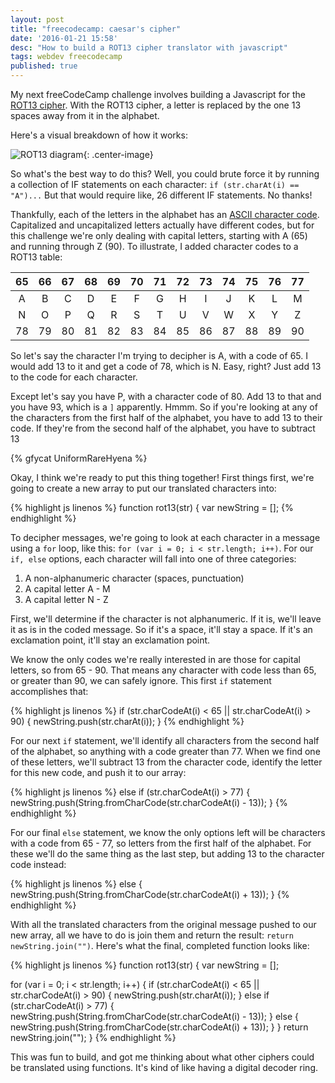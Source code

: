 ```yaml
---
layout: post
title: "freecodecamp: caesar's cipher"
date: '2016-01-21 15:58'
desc: "How to build a ROT13 cipher translator with javascript"
tags: webdev freecodecamp
published: true
---
```


My next freeCodeCamp challenge involves building a Javascript for the [ROT13 cipher](https://en.wikipedia.org/wiki/ROT13). With the ROT13 cipher, a letter is replaced by the one 13 spaces away from it in the alphabet.

Here's a visual breakdown of how it works:

![ROT13 diagram](https://upload.wikimedia.org/wikipedia/commons/thumb/3/33/ROT13_table_with_example.svg/320px-ROT13_table_with_example.svg.png){: .center-image}

So what's the best way to do this? Well, you could brute force it by running a collection of IF statements on each character: `if (str.charAt(i) == "A")...` But that would require like, 26 different IF statements. No thanks!

Thankfully, each of the letters in the alphabet has an [ASCII character code](http://www.asciitable.com/). Capitalized and uncapitalized letters actually have different codes, but for this challenge we're only dealing with capital letters, starting with A (65) and running through Z (90). To illustrate, I added character codes to a ROT13 table:

| 65 | 66 | 67 | 68 | 69 | 70 | 71 | 72 | 73 | 74 | 75 | 76 | 77 |
|:--:|:--:|:--:|:--:|:--:|:--:|:--:|:--:|:--:|:--:|:--:|:--:|:--:|
| A  | B  | C  | D  | E  | F  | G  | H  | I  | J  | K  | L  | M  |
| N  | O  | P  | Q  | R  | S  | T  | U  | V  | W  | X  | Y  | Z  |
| 78 | 79 | 80 | 81 | 82 | 83 | 84 | 85 | 86 | 87 | 88 | 89 | 90 |

So let's say the character I'm trying to decipher is A, with a code of 65. I would add 13 to it and get a code of 78, which is N. Easy, right? Just add 13 to the code for each character.

Except let's say you have P, with a character code of 80. Add 13 to that and you have 93, which is a `]` apparently. Hmmm. So if you're looking at any of the characters from the first half of the alphabet, you have to add 13 to their code. If they're from the second half of the alphabet, you have to subtract 13

{% gfycat UniformRareHyena %}

Okay, I think we're ready to put this thing together! First things first, we're going to create a new array to put our translated characters into:

{% highlight js linenos %}
function rot13(str) {
  var newString = [];
{% endhighlight %}

To decipher messages, we're going to look at each character in a message using a `for` loop, like this: `for (var i = 0; i < str.length; i++)`. For our `if, else` options, each character will fall into one of three categories:

1. A non-alphanumeric character (spaces, punctuation)
2. A capital letter A - M
3. A capital letter N - Z

First, we'll determine if the character is not alphanumeric. If it is, we'll leave it as is in the coded message. So if it's a space, it'll stay a space. If it's an exclamation point, it'll stay an exclamation point.

We know the only codes we're really interested in are those for capital letters, so from 65 - 90. That means any character with code less than 65, or greater than 90, we can safely ignore. This first `if` statement accomplishes that:

{% highlight js linenos %}
if (str.charCodeAt(i) < 65 || str.charCodeAt(i) > 90) {
      newString.push(str.charAt(i));
    }
{% endhighlight %}

For our next `if` statement, we'll identify all characters from the second half of the alphabet, so anything with a code greater than 77. When we find one of these letters, we'll subtract 13 from the character code, identify the letter for this new code, and push it to our array:

{% highlight js linenos %}
else if (str.charCodeAt(i) > 77) {
      newString.push(String.fromCharCode(str.charCodeAt(i) - 13));
    }
{% endhighlight %}

For our final `else` statement, we know the only options left will be characters with a code from 65 - 77, so letters from the first half of the alphabet. For these we'll do the same thing as the last step, but adding 13 to the character code instead:

{% highlight js linenos %}
else {
      newString.push(String.fromCharCode(str.charCodeAt(i) + 13));
    }
{% endhighlight %}

With all the translated characters from the original message pushed to our new array, all we have to do is join them and return the result: `return newString.join("")`. Here's what the final, completed function looks like:

{% highlight js linenos %}
function rot13(str) {
  var newString = [];

  for (var i = 0; i < str.length; i++) {
    if (str.charCodeAt(i) < 65 || str.charCodeAt(i) > 90) {
      newString.push(str.charAt(i));
    } else if (str.charCodeAt(i) > 77) {
      newString.push(String.fromCharCode(str.charCodeAt(i) - 13));
    } else {
      newString.push(String.fromCharCode(str.charCodeAt(i) + 13));
    }
  }
  return newString.join("");
}
{% endhighlight %}

This was fun to build, and got me thinking about what other ciphers could be translated using functions. It's kind of like having a digital decoder ring.
